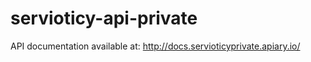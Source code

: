 servioticy-api-private
======================

API documentation available at: http://docs.servioticyprivate.apiary.io/

